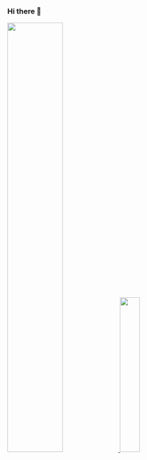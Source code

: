 ### Hi there 👋

<!--
**201206030/201206030** is a ✨ _special_ ✨ repository because its `README.md` (this file) appears on your GitHub profile.

Here are some ideas to get you started:

- 🔭 I’m currently working on ...
- 🌱 I’m currently learning ...
- 👯 I’m looking to collaborate on ...
- 🤔 I’m looking for help with ...
- 💬 Ask me about ...
- 📫 How to reach me: ...
- 😄 Pronouns: ...
- ⚡ Fun fact: ...
-->
<a href="https://github.com/201206030">
  <img style="width:50%" src="https://github-readme-stats.vercel.app/api?username=201206030&count_private=true&show_icons=true&theme=radical&hide=commits" />
  <img style="width:30%" src="https://github-readme-stats.vercel.app/api/top-langs/?username=201206030&layout=compact&theme=radical"/>
</a>
